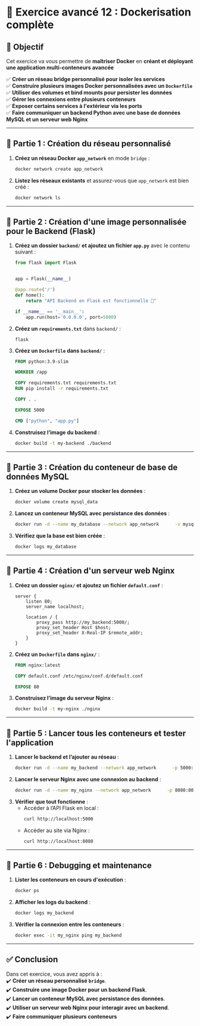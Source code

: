 

# **📝 Exercice avancé 12 : Dockerisation complète**

## **📌 Objectif**
Cet exercice va vous permettre de **maîtriser Docker** en **créant et déployant une application multi-conteneurs avancée** 

✅ **Créer un réseau bridge personnalisé pour isoler les services**  
✅ **Construire plusieurs images Docker personnalisées avec un `Dockerfile`**  
✅ **Utiliser des volumes et bind mounts pour persister les données**  
✅ **Gérer les connexions entre plusieurs conteneurs**  
✅ **Exposer certains services à l'extérieur via les ports**  
✅ **Faire communiquer un backend Python avec une base de données MySQL et un serveur web Nginx**  

---

## **🎯 Partie 1 : Création du réseau personnalisé**
1. **Créez un réseau Docker `app_network`** en mode `bridge` :
   ```sh
   docker network create app_network
   ```
2. **Listez les réseaux existants** et assurez-vous que `app_network` est bien créé :
   ```sh
   docker network ls
   ```

---

## **🎯 Partie 2 : Création d'une image personnalisée pour le Backend (Flask)**
1. **Créez un dossier `backend/` et ajoutez un fichier `app.py`** avec le contenu suivant :
   ```python
   from flask import Flask


   app = Flask(__name__)

   @app.route('/')
   def home():
       return "API Backend en Flask est fonctionnelle 🚀"

   if __name__ == '__main__':
       app.run(host='0.0.0.0', port=5000)
   ```
2. **Créez un `requirements.txt`** dans `backend/` :
   ```
   flask
   ```
3. **Créez un `Dockerfile` dans `backend/`** :
   ```dockerfile
   FROM python:3.9-slim

   WORKDIR /app

   COPY requirements.txt requirements.txt
   RUN pip install -r requirements.txt

   COPY . .

   EXPOSE 5000

   CMD ["python", "app.py"]
   ```
4. **Construisez l’image du backend** :
   ```sh
   docker build -t my-backend ./backend
   ```

---

## **🎯 Partie 3 : Création du conteneur de base de données MySQL**
1. **Créez un volume Docker pour stocker les données** :
   ```sh
   docker volume create mysql_data
   ```
2. **Lancez un conteneur MySQL avec persistance des données** :
   ```sh
   docker run -d --name my_database --network app_network      -v mysql_data:/var/lib/mysql      -e MYSQL_ROOT_PASSWORD=rootpassword      -e MYSQL_DATABASE=mydb      -e MYSQL_USER=user      -e MYSQL_PASSWORD=password      mysql:5.7
   ```
3. **Vérifiez que la base est bien créée** :
   ```sh
   docker logs my_database
   ```

---

## **🎯 Partie 4 : Création d'un serveur web Nginx**
1. **Créez un dossier `nginx/` et ajoutez un fichier `default.conf`** :
   ```nginx
   server {
       listen 80;
       server_name localhost;

       location / {
           proxy_pass http://my_backend:5000/;
           proxy_set_header Host $host;
           proxy_set_header X-Real-IP $remote_addr;
       }
   }
   ```
2. **Créez un `Dockerfile` dans `nginx/`** :
   ```dockerfile
   FROM nginx:latest

   COPY default.conf /etc/nginx/conf.d/default.conf

   EXPOSE 80
   ```
3. **Construisez l’image du serveur Nginx** :
   ```sh
   docker build -t my-nginx ./nginx
   ```

---

## **🎯 Partie 5 : Lancer tous les conteneurs et tester l'application**
1. **Lancer le backend et l’ajouter au réseau** :
   ```sh
   docker run -d --name my_backend --network app_network      -p 5000:5000 my-backend
   ```
2. **Lancer le serveur Nginx avec une connexion au backend** :
   ```sh
   docker run -d --name my_nginx --network app_network      -p 8080:80 my-nginx
   ```
3. **Vérifier que tout fonctionne** :
   - Accéder à l’API Flask en local :  
     ```sh
     curl http://localhost:5000
     ```
   - Accéder au site via Nginx :  
     ```sh
     curl http://localhost:8080
     ```

---

## **🎯 Partie 6 : Debugging et maintenance**
1. **Lister les conteneurs en cours d'exécution** :
   ```sh
   docker ps
   ```
2. **Afficher les logs du backend** :
   ```sh
   docker logs my_backend
   ```
3. **Vérifier la connexion entre les conteneurs** :
   ```sh
   docker exec -it my_nginx ping my_backend
   ```

---

## **✅ Conclusion**
Dans cet exercice, vous avez appris à :  
✔️ **Créer un réseau personnalisé `bridge`**.  
✔️ **Construire une image Docker pour un backend Flask**.  
✔️ **Lancer un conteneur MySQL avec persistance des données**.  
✔️ **Utiliser un serveur web Nginx pour interagir avec un backend**.  
✔️ **Faire communiquer plusieurs conteneurs**
